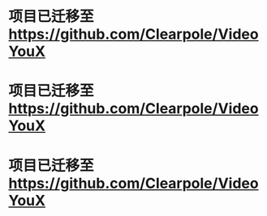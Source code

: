 # 项目已迁移至 https://github.com/Clearpole/VideoYouX
# 项目已迁移至 https://github.com/Clearpole/VideoYouX
# 项目已迁移至 https://github.com/Clearpole/VideoYouX
